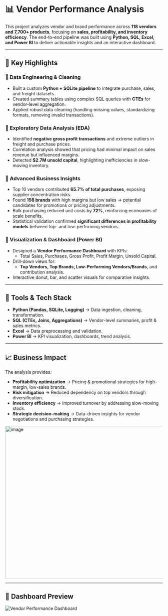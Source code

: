 # 📊 Vendor Performance Analysis  

This project analyzes vendor and brand performance across **118 vendors and 7,700+ products**, focusing on **sales, profitability, and inventory efficiency**. The end-to-end pipeline was built using **Python, SQL, Excel, and Power BI** to deliver actionable insights and an interactive dashboard.  

---

## 🔑 Key Highlights  

### 🔹 Data Engineering & Cleaning  
- Built a custom **Python + SQLite pipeline** to integrate purchase, sales, and freight datasets.  
- Created summary tables using complex SQL queries with **CTEs** for vendor-level aggregation.  
- Applied robust data cleaning (handling missing values, standardizing formats, removing invalid transactions).  

### 🔹 Exploratory Data Analysis (EDA)  
- Identified **negative gross profit transactions** and extreme outliers in freight and purchase prices.  
- Correlation analysis showed that pricing had minimal impact on sales revenue but influenced margins.  
- Detected **$2.7M unsold capital**, highlighting inefficiencies in slow-moving inventory.  

### 🔹 Advanced Business Insights  
- Top 10 vendors contributed **65.7% of total purchases**, exposing supplier concentration risks.  
- Found **198 brands** with high margins but low sales → potential candidates for promotions or pricing adjustments.  
- Bulk purchasing reduced unit costs by **72%**, reinforcing economies of scale benefits.  
- Statistical validation confirmed **significant differences in profitability models** between top- and low-performing vendors.  

### 🔹 Visualization & Dashboard (Power BI)  
- Designed a **Vendor Performance Dashboard** with KPIs:  
  - Total Sales, Purchases, Gross Profit, Profit Margin, Unsold Capital.  
- Drill-down views for:  
  - **Top Vendors, Top Brands, Low-Performing Vendors/Brands**, and contribution analysis.  
- Interactive donut, bar, and scatter visuals for comparative insights.  

---

## 🚀 Tools & Tech Stack  
- **Python (Pandas, SQLite, Logging)** → Data ingestion, cleaning, transformation.  
- **SQL (CTEs, Joins, Aggregations)** → Vendor-level summaries, profit & sales metrics.  
- **Excel** → Data preprocessing and validation.  
- **Power BI** → KPI visualization, dashboards, trend analysis.  

---

## 📈 Business Impact  
The analysis provides:  
- **Profitability optimization** → Pricing & promotional strategies for high-margin, low-sales brands.  
- **Risk mitigation** → Reduced dependency on top vendors through diversification.  
- **Inventory efficiency** → Improved turnover by addressing slow-moving stock.  
- **Strategic decision-making** → Data-driven insights for vendor negotiations and purchasing strategies.


<img width="918" height="486" alt="image" src="https://github.com/user-attachments/assets/dcee4294-5118-4596-b3c7-9cc4060116ad" />

---

## 📌 Dashboard Preview  
![Vendor Performance Dashboard](b7e73457-226f-4bdc-95c9-b9db46b51ee3.png)

